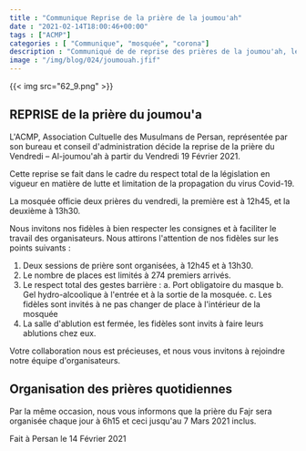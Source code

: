 ```yaml
---
title : "Communique Reprise de la prière de la joumou'ah"
date : "2021-02-14T18:00:46+00:00"
tags : ["ACMP"]
categories : [ "Communique", "mosquée", "corona"]
description : "Communiqué de de reprise des prières de la joumou'ah, le 14 Février 2021, Mosquée de Persan, 71 Avenue GAston Vermeire"
image : "/img/blog/024/joumouah.jfif"
---
```


{{< img src="62_9.png" >}}

## REPRISE de la prière du joumou'a

L'ACMP, Association Cultuelle des Musulmans de Persan, représentée par son
bureau et conseil d'administration décide la reprise de la prière du Vendredi –
Al-joumou'ah à partir du Vendredi 19 Février 2021.

Cette reprise se fait dans le cadre du respect total de la législation en
vigueur en matière de lutte et limitation de la propagation du virus Covid-19.

La mosquée officie deux prières du vendredi, la première est à 12h45, et la
deuxième à 13h30.

Nous invitons nos fidèles à bien respecter les consignes et à faciliter le
travail des organisateurs. Nous attirons l'attention de nos fidèles sur les
points suivants :

1.	Deux sessions de prière sont organisées, à 12h45 et à 13h30.
2.	Le nombre de places est limités à 274 premiers arrivés.
3.	Le respect total des gestes barrière :
a.	Port obligatoire du masque
b.	Gel hydro-alcoolique à l'entrée et à la sortie de la mosquée.
c.	Les fidèles sont invités à ne pas changer de place à l'intérieur de la mosquée
4.	La salle d'ablution est fermée, les fidèles sont invits à faire leurs ablutions chez eux.

Votre collaboration nous est précieuses, et nous vous invitons à rejoindre notre équipe d'organisateurs.

## Organisation des prières quotidiennes

Par la même occasion, nous vous informons que la prière du Fajr sera organisée chaque jour à 6h15 et ceci jusqu'au 7 Mars 2021 inclus.

Fait à Persan le 14 Février 2021
